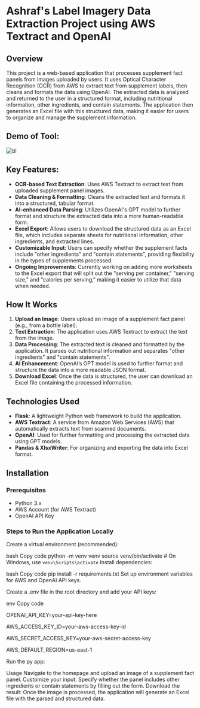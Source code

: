 # Ashraf's Label Imagery Data Extraction Project using AWS Textract and OpenAI

## Overview

This project is a web-based application that processes supplement fact panels from images uploaded by users. It uses Optical Character Recognition (OCR) from AWS to extract text from supplement labels, then cleans and formats the data using OpenAI. The extracted data is analyzed and returned to the user in a structured format, including nutritional information, other ingredients, and contain statements. The application then generates an Excel file with this structured data, making it easier for users to organize and manage the supplement information.

## Demo of Tool:

![til](https://github.com/user-attachments/assets/dfd065df-bf56-4a25-8299-a60f19d9bfdc)

## Key Features:
- **OCR-based Text Extraction**: Uses AWS Textract to extract text from uploaded supplement panel images.
- **Data Cleaning & Formatting**: Cleans the extracted text and formats it into a structured, tabular format.
- **AI-enhanced Data Parsing**: Utilizes OpenAI's GPT model to further format and structure the extracted data into a more human-readable form.
- **Excel Export**: Allows users to download the structured data as an Excel file, which includes separate sheets for nutritional information, other ingredients, and extracted lines.
- **Customizable Input**: Users can specify whether the supplement facts include "other ingredients" and "contain statements", providing flexibility in the types of supplements processed.
- **Ongoing Improvements**: Currently working on adding more worksheets to the Excel export that will split out the "serving per container," "serving size," and "calories per serving," making it easier to utilize that data when needed.

## How It Works

1. **Upload an Image**: Users upload an image of a supplement fact panel (e.g., from a bottle label).
2. **Text Extraction**: The application uses AWS Textract to extract the text from the image.
3. **Data Processing**: The extracted text is cleaned and formatted by the application. It parses out nutritional information and separates "other ingredients" and "contain statements".
4. **AI Enhancement**: OpenAI’s GPT model is used to further format and structure the data into a more readable JSON format.
5. **Download Excel**: Once the data is structured, the user can download an Excel file containing the processed information.

## Technologies Used

- **Flask**: A lightweight Python web framework to build the application.
- **AWS Textract**: A service from Amazon Web Services (AWS) that automatically extracts text from scanned documents.
- **OpenAI**: Used for further formatting and processing the extracted data using GPT models.
- **Pandas & XlsxWriter**: For organizing and exporting the data into Excel format.





## Installation

### Prerequisites
- Python 3.x
- AWS Account (for AWS Textract)
- OpenAI API Key

### Steps to Run the Application Locally

Create a virtual environment (recommended):

bash
Copy code
python -m venv venv
source venv/bin/activate  # On Windows, use `venv\Scripts\activate`
Install dependencies:

bash
Copy code
pip install -r requirements.txt
Set up environment variables for AWS and OpenAI API keys.

Create a .env file in the root directory and add your API keys:

env
Copy code

OPENAI_API_KEY=your-api-key-here

AWS_ACCESS_KEY_ID=your-aws-access-key-id

AWS_SECRET_ACCESS_KEY=your-aws-secret-access-key

AWS_DEFAULT_REGION=us-east-1


Run the py app:

Usage
Navigate to the homepage and upload an image of a supplement fact panel.
Customize your input: Specify whether the panel includes other ingredients or contain statements by filling out the form.
Download the result: Once the image is processed, the application will generate an Excel file with the parsed and structured data.
